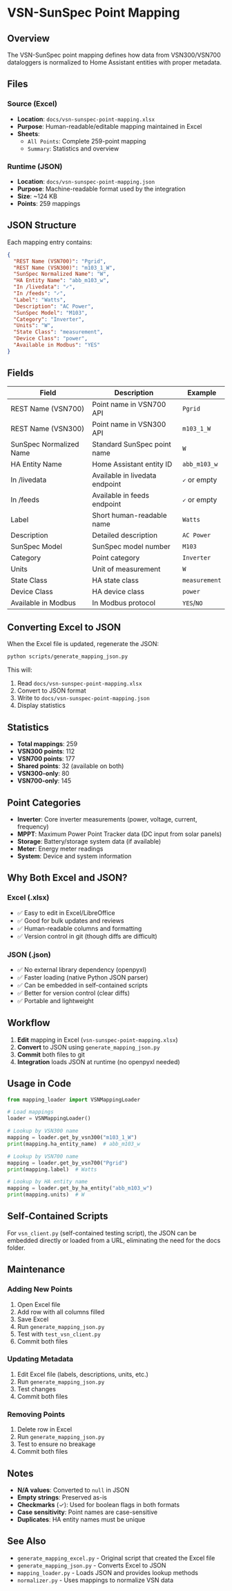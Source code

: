 # VSN-SunSpec Point Mapping

## Overview

The VSN-SunSpec point mapping defines how data from VSN300/VSN700 dataloggers
is normalized to Home Assistant entities with proper metadata.

## Files

### Source (Excel)

- **Location**: `docs/vsn-sunspec-point-mapping.xlsx`
- **Purpose**: Human-readable/editable mapping maintained in Excel
- **Sheets**:
  - `All Points`: Complete 259-point mapping
  - `Summary`: Statistics and overview

### Runtime (JSON)

- **Location**: `docs/vsn-sunspec-point-mapping.json`
- **Purpose**: Machine-readable format used by the integration
- **Size**: ~124 KB
- **Points**: 259 mappings

## JSON Structure

Each mapping entry contains:

```json
{
  "REST Name (VSN700)": "Pgrid",
  "REST Name (VSN300)": "m103_1_W",
  "SunSpec Normalized Name": "W",
  "HA Entity Name": "abb_m103_w",
  "In /livedata": "✓",
  "In /feeds": "✓",
  "Label": "Watts",
  "Description": "AC Power",
  "SunSpec Model": "M103",
  "Category": "Inverter",
  "Units": "W",
  "State Class": "measurement",
  "Device Class": "power",
  "Available in Modbus": "YES"
}
```

## Fields

| Field | Description | Example |
|-------|-------------|---------|
| REST Name (VSN700) | Point name in VSN700 API | `Pgrid` |
| REST Name (VSN300) | Point name in VSN300 API | `m103_1_W` |
| SunSpec Normalized Name | Standard SunSpec point name | `W` |
| HA Entity Name | Home Assistant entity ID | `abb_m103_w` |
| In /livedata | Available in livedata endpoint | `✓` or empty |
| In /feeds | Available in feeds endpoint | `✓` or empty |
| Label | Short human-readable name | `Watts` |
| Description | Detailed description | `AC Power` |
| SunSpec Model | SunSpec model number | `M103` |
| Category | Point category | `Inverter` |
| Units | Unit of measurement | `W` |
| State Class | HA state class | `measurement` |
| Device Class | HA device class | `power` |
| Available in Modbus | In Modbus protocol | `YES`/`NO` |

## Converting Excel to JSON

When the Excel file is updated, regenerate the JSON:

```bash
python scripts/generate_mapping_json.py
```

This will:

1. Read `docs/vsn-sunspec-point-mapping.xlsx`
2. Convert to JSON format
3. Write to `docs/vsn-sunspec-point-mapping.json`
4. Display statistics

## Statistics

- **Total mappings**: 259
- **VSN300 points**: 112
- **VSN700 points**: 177
- **Shared points**: 32 (available on both)
- **VSN300-only**: 80
- **VSN700-only**: 145

## Point Categories

- **Inverter**: Core inverter measurements (power, voltage, current, frequency)
- **MPPT**: Maximum Power Point Tracker data (DC input from solar panels)
- **Storage**: Battery/storage system data (if available)
- **Meter**: Energy meter readings
- **System**: Device and system information

## Why Both Excel and JSON?

### Excel (.xlsx)

- ✅ Easy to edit in Excel/LibreOffice
- ✅ Good for bulk updates and reviews
- ✅ Human-readable columns and formatting
- ✅ Version control in git (though diffs are difficult)

### JSON (.json)

- ✅ No external library dependency (openpyxl)
- ✅ Faster loading (native Python JSON parser)
- ✅ Can be embedded in self-contained scripts
- ✅ Better for version control (clear diffs)
- ✅ Portable and lightweight

## Workflow

1. **Edit** mapping in Excel (`vsn-sunspec-point-mapping.xlsx`)
2. **Convert** to JSON using `generate_mapping_json.py`
3. **Commit** both files to git
4. **Integration** loads JSON at runtime (no openpyxl needed)

## Usage in Code

```python
from mapping_loader import VSNMappingLoader

# Load mappings
loader = VSNMappingLoader()

# Lookup by VSN300 name
mapping = loader.get_by_vsn300("m103_1_W")
print(mapping.ha_entity_name)  # abb_m103_w

# Lookup by VSN700 name
mapping = loader.get_by_vsn700("Pgrid")
print(mapping.label)  # Watts

# Lookup by HA entity name
mapping = loader.get_by_ha_entity("abb_m103_w")
print(mapping.units)  # W
```

## Self-Contained Scripts

For `vsn_client.py` (self-contained testing script), the JSON can be embedded
directly or loaded from a URL, eliminating the need for the docs folder.

## Maintenance

### Adding New Points

1. Open Excel file
2. Add row with all columns filled
3. Save Excel
4. Run `generate_mapping_json.py`
5. Test with `test_vsn_client.py`
6. Commit both files

### Updating Metadata

1. Edit Excel file (labels, descriptions, units, etc.)
2. Run `generate_mapping_json.py`
3. Test changes
4. Commit both files

### Removing Points

1. Delete row in Excel
2. Run `generate_mapping_json.py`
3. Test to ensure no breakage
4. Commit both files

## Notes

- **N/A values**: Converted to `null` in JSON
- **Empty strings**: Preserved as-is
- **Checkmarks** (✓): Used for boolean flags in both formats
- **Case sensitivity**: Point names are case-sensitive
- **Duplicates**: HA entity names must be unique

## See Also

- `generate_mapping_excel.py` - Original script that created the Excel file
- `generate_mapping_json.py` - Converts Excel to JSON
- `mapping_loader.py` - Loads JSON and provides lookup methods
- `normalizer.py` - Uses mappings to normalize VSN data
